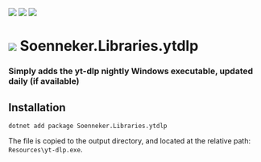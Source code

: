 [![](https://img.shields.io/nuget/v/soenneker.libraries.ytdlp.svg?style=for-the-badge)](https://www.nuget.org/packages/soenneker.libraries.ytdlp/)
[![](https://img.shields.io/github/actions/workflow/status/soenneker/soenneker.libraries.ytdlp/build-and-test.yml?style=for-the-badge)](https://github.com/soenneker/soenneker.libraries.ytdlp/actions/workflows/build-and-test.yml)
[![](https://img.shields.io/nuget/dt/soenneker.libraries.ytdlp.svg?style=for-the-badge)](https://www.nuget.org/packages/soenneker.libraries.ytdlp/)

# ![](https://user-images.githubusercontent.com/4441470/224455560-91ed3ee7-f510-4041-a8d2-3fc093025112.png) Soenneker.Libraries.ytdlp
### Simply adds the yt-dlp nightly Windows executable, updated daily (if available)

## Installation

```
dotnet add package Soenneker.Libraries.ytdlp
```

The file is copied to the output directory, and located at the relative path: `Resources\yt-dlp.exe`.